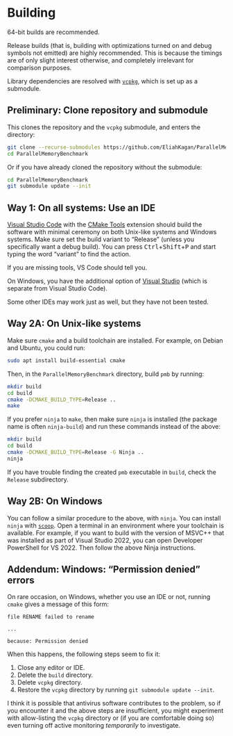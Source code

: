 # Building

64-bit builds are recommended.

Release builds (that is, building with optimizations turned on and debug
symbols not emitted) are highly recommended. This is because the timings are of
only slight interest otherwise, and completely irrelevant for comparison
purposes.

Library dependencies are resolved with
[`vcpkg`](https://vcpkg.io/en/getting-started.html), which is set up as a
submodule.

## Preliminary: Clone repository and submodule

This clones the repository and the `vcpkg` submodule, and enters the directory:

```sh
git clone --recurse-submodules https://github.com/EliahKagan/ParallelMemoryBenchmark.git
cd ParallelMemoryBenchmark
```

Or if you have already cloned the repository without the submodule:

```sh
cd ParallelMemoryBenchmark
git submodule update --init
```

## Way 1: On all systems: Use an IDE

[Visual Studio Code](https://code.visualstudio.com/) with the [CMake
Tools](https://marketplace.visualstudio.com/items?itemName=ms-vscode.cmake-tools)
extension should build the software with minimal ceremony on both Unix-like
systems and Windows systems. Make sure set the build variant to “Release”
(unless you specifically want a debug build). You can press
<kbd>Ctrl</kbd>+<kbd>Shift</kbd>+<kbd>P</kbd> and start typing the word
“variant” to find the action.

If you are missing tools, VS Code should tell you.

On Windows, you have the additional option of [Visual
Studio](https://visualstudio.microsoft.com/#vs-section) (which is separate from
Visual Studio Code).

Some other IDEs may work just as well, but they have not been tested.

## Way 2A: On Unix-like systems

Make sure `cmake` and a build toolchain are installed. For example, on Debian
and Ubuntu, you could run:

```sh
sudo apt install build-essential cmake
```

Then, in the `ParallelMemoryBenchmark` directory, build `pmb` by running:

```sh
mkdir build
cd build
cmake -DCMAKE_BUILD_TYPE=Release ..
make
```

If you prefer `ninja` to `make`, then make sure `ninja` is installed (the
package name is often `ninja-build`) and run these commands instead of the
above:

```sh
mkdir build
cd build
cmake -DCMAKE_BUILD_TYPE=Release -G Ninja ..
ninja
```

If you have trouble finding the created `pmb` executable in `build`, check the
`Release` subdirectory.

## Way 2B: On Windows

You can follow a similar procedure to the above, with `ninja`. You can install
`ninja` with [`scoop`](https://scoop.sh/). Open a terminal in an environment
where your toolchain is available. For example, if you want to build with the
version of MSVC++ that was installed as part of Visual Studio 2022, you can
open Developer PowerShell for VS 2022. Then follow the above Ninja
instructions.

## Addendum: Windows: “Permission denied” errors

On rare occasion, on Windows, whether you use an IDE or not, running `cmake`
gives a message of this form:

```text
file RENAME failed to rename

...

because: Permission denied
```

When this happens, the following steps seem to fix it:

1. Close any editor or IDE.
2. Delete the `build` directory.
3. Delete `vcpkg` directory.
4. Restore the `vcpkg` directory by running `git submodule update --init`.

I think it is possible that antivirus software contributes to the problem, so
if you encounter it and the above steps are insufficient, you might experiment
with allow-listing the `vcpkg` directory or (if you are comfortable doing so)
even turning off active monitoring *temporarily* to investigate.
